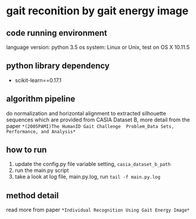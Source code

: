 # gait reconition by gait energy image

## code running environment
language version: python 3.5
os system: Linux or Unix, test on OS X 10.11.5

## python library dependency
* scikit-learn==0.17.1

## algorithm pipeline

do normalization and horizontal alignment to extracted silhouette sequences
which are provided from CASIA Dataset B, 
more detail from the paper `*(2005PAMI)The HumanID Gait Challenge 
Problem_Data Sets, Performance, and Analysis*`


## how to run

1. update the config.py file variable setting, `casia_dataset_b_path`
2. run the main.py script
3. take a look at log file, main.py.log, run `tail -f main.py.log`



## method detail 
read more from paper `*Individual Recognition Using Gait Energy Image*`
